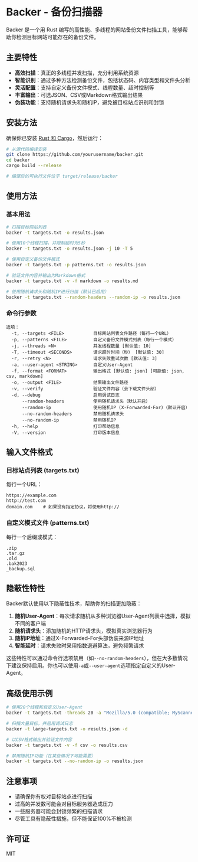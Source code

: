 # Backer - 备份扫描器

Backer 是一个用 Rust 编写的高性能、多线程的网站备份文件扫描工具，能够帮助你检测目标网站可能存在的备份文件。

## 主要特性

- **高效扫描**：真正的多线程并发扫描，充分利用系统资源
- **智能识别**：通过多种方法检测备份文件，包括状态码、内容类型和文件头分析
- **灵活配置**：支持自定义备份文件模式、线程数量、超时控制等
- **丰富输出**：可选JSON、CSV或Markdown格式输出结果
- **伪装功能**：支持随机请求头和随机IP，避免被目标站点识别和封锁

## 安装方法

确保你已安装 [Rust 和 Cargo](https://www.rust-lang.org/tools/install)，然后运行：

```bash
# 从源代码编译安装
git clone https://github.com/yourusername/backer.git
cd backer
cargo build --release

# 编译后的可执行文件位于 target/release/backer
```

## 使用方法

### 基本用法

```bash
# 扫描目标网站列表
backer -t targets.txt -o results.json

# 使用10个线程扫描，并限制超时为5秒
backer -t targets.txt -o results.json -j 10 -T 5

# 使用自定义备份文件模式
backer -t targets.txt -p patterns.txt -o results.json

# 验证文件内容并输出为Markdown格式
backer -t targets.txt -v -f markdown -o results.md

# 使用随机请求头和随机IP进行扫描（默认已启用）
backer -t targets.txt --random-headers --random-ip -o results.json
```

### 命令行参数

```
选项：
  -t, --targets <FILE>           目标网站列表文件路径（每行一个URL）
  -p, --patterns <FILE>          自定义备份文件模式列表（每行一个模式）
  -j, --threads <N>              并发线程数量 [默认值: 10]
  -T, --timeout <SECONDS>        请求超时时间（秒） [默认值: 30]
  -r, --retry <N>                请求失败重试次数 [默认值: 3]
  -a, --user-agent <STRING>      自定义User-Agent
  -f, --format <FORMAT>          输出格式 [默认值: json] [可能值: json, csv, markdown]
  -o, --output <FILE>            结果输出文件路径
  -v, --verify                   验证文件内容（会下载文件头部）
  -d, --debug                    启用调试日志
      --random-headers           使用随机请求头（默认开启）
      --random-ip                使用随机IP (X-Forwarded-For)（默认开启）
      --no-random-headers        禁用随机请求头
      --no-random-ip             禁用随机IP
  -h, --help                     打印帮助信息
  -V, --version                  打印版本信息
```

## 输入文件格式

### 目标站点列表 (targets.txt)

每行一个URL：

```
https://example.com
http://test.com
domain.com    # 如果没有指定协议，将使用http://
```

### 自定义模式文件 (patterns.txt)

每行一个后缀或模式：

```
.zip
.tar.gz
.old
.bak2023
_backup.sql
```

## 隐蔽性特性

Backer默认使用以下隐蔽性技术，帮助你的扫描更加隐蔽：

1. **随机User-Agent**：每次请求随机从多种浏览器User-Agent列表中选择，模拟不同的客户端
2. **随机请求头**：添加随机的HTTP请求头，模拟真实浏览器行为
3. **随机IP地址**：通过X-Forwarded-For头部伪装来源IP地址
4. **智能延时**：请求失败时采用指数退避算法，避免频繁请求

这些特性可以通过命令行选项禁用（如`--no-random-headers`），但在大多数情况下建议保持启用。你也可以使用`-a`或`--user-agent`选项指定自定义的User-Agent。

## 高级使用示例

```bash
# 使用20个线程和自定义User-Agent
backer -t targets.txt -threads 20 -a "Mozilla/5.0 (compatible; MyScanner/1.0)" -o results.json

# 扫描大量目标，并启用调试日志
backer -t large-targets.txt -o results.json -d

# 以CSV格式输出并验证文件内容
backer -t targets.txt -v -f csv -o results.csv

# 禁用随机IP功能（在某些情况下可能需要）
backer -t targets.txt --no-random-ip -o results.json
```

## 注意事项

- 请确保你有权对目标站点进行扫描
- 过高的并发数可能会对目标服务器造成压力
- 一些服务器可能会封锁频繁的扫描请求
- 尽管工具有隐蔽性措施，但不能保证100%不被检测

## 许可证

MIT 
